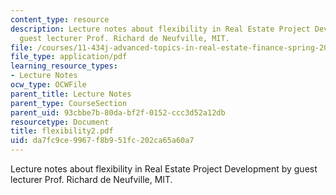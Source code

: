 ```yaml
---
content_type: resource
description: Lecture notes about flexibility in Real Estate Project Development by
  guest lecturer Prof. Richard de Neufville, MIT.
file: /courses/11-434j-advanced-topics-in-real-estate-finance-spring-2007/da7fc9ce9967f8b951fc202ca65a60a7_flexibility2.pdf
file_type: application/pdf
learning_resource_types:
- Lecture Notes
ocw_type: OCWFile
parent_title: Lecture Notes
parent_type: CourseSection
parent_uid: 93cbbe7b-80da-bf2f-0152-ccc3d52a12db
resourcetype: Document
title: flexibility2.pdf
uid: da7fc9ce-9967-f8b9-51fc-202ca65a60a7
---
```

Lecture notes about flexibility in Real Estate Project Development by guest lecturer Prof. Richard de Neufville, MIT.

